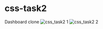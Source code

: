 # css-task2
Dashboard clone
![css_task2 1](https://user-images.githubusercontent.com/67648510/87058535-d4eb7280-c225-11ea-8473-2a672fa77e1a.png)
![css_task2 2](https://user-images.githubusercontent.com/67648510/87058552-da48bd00-c225-11ea-95ca-d095bc192e90.png)
